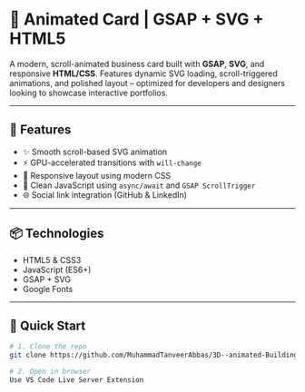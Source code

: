 # 🚀 Animated Card | GSAP + SVG + HTML5

A modern, scroll-animated business card built with **GSAP**, **SVG**, and responsive **HTML/CSS**. Features dynamic SVG loading, scroll-triggered animations, and polished layout – optimized for developers and designers looking to showcase interactive portfolios.

---

## 🔧 Features

- ✨ Smooth scroll-based SVG animation
- ⚡ GPU-accelerated transitions with `will-change`
- 🎯 Responsive layout using modern CSS
- 🧠 Clean JavaScript using `async/await` and `GSAP ScrollTrigger`
- 🌐 Social link integration (GitHub & LinkedIn)

---

## 📦 Technologies

- HTML5 & CSS3
- JavaScript (ES6+)
- GSAP + SVG
- Google Fonts

---

## 🚀 Quick Start

```bash
# 1. Clone the repo
git clone https://github.com/MuhammadTanveerAbbas/3D--animated-Building.git

# 2. Open in browser
Use VS Code Live Server Extension
```
